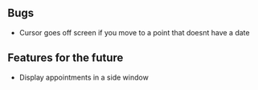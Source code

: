 ## Bugs
* Cursor goes off screen if you move to a point that doesnt have a date

## Features for the future

* Display appointments in a side window
